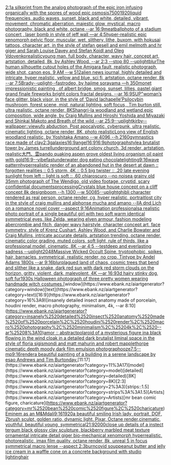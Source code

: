 [2:1](https://www.ebank.nz/aiartgenerator?category=2%3A1)[a silkprint from the analog photograph of the epic iron infusing organically with the spores of wood epic osmosis](https://www.ebank.nz/aiartgenerator?category=a%2520silkprint%2520from%2520the%2520analog%2520photograph%2520of%2520the%2520epic%2520iron%2520infusing%2520organically%2520with%2520the%2520spores%2520of%2520wood%2520epic%2520osmosis)[7500](https://www.ebank.nz/aiartgenerator?category=7500)[1920](https://www.ebank.nz/aiartgenerator?category=1920)[liquid frequencies, audio waves, sunset, black and white, detailed, vibrant, movement, chromatic aberration, majestic glow, mystical, macro photography, black and white, octane --ar 16:9](https://www.ebank.nz/aiartgenerator?category=liquid%2520frequencies%2C%2520audio%2520waves%2C%2520sunset%2C%2520black%2520and%2520white%2C%2520detailed%2C%2520vibrant%2C%2520movement%2C%2520chromatic%2520aberration%2C%2520majestic%2520glow%2C%2520mystical%2C%2520macro%2520photography%2C%2520black%2520and%2520white%2C%2520octane%2520--ar%252016%3A9)[meatball](https://www.ebank.nz/aiartgenerator?category=meatball)[photo of a stadium concert , laser bomb in style of jeff wall —ar 4:5](https://www.ebank.nz/aiartgenerator?category=photo%2520of%2520a%2520stadium%2520concert%2520%2C%2520laser%2520bomb%2520in%2520style%2520of%2520jeff%2520wall%2520%E2%80%94ar%25204%3A5)[hyper-realistic epic xenomorph pelvic floor, muscular, wet, slithery, lithe, buxom, with hokusai tattoos, character art, in the style of stefan gesell and emil melmoth and hr giger and Sarah Louise Davey and Stefan Koidl and Oleg Vdovenko](https://www.ebank.nz/aiartgenerator?category=hyper-realistic%2520epic%2520xenomorph%2520pelvic%2520floor%2C%2520muscular%2C%2520wet%2C%2520slithery%2C%2520lithe%2C%2520buxom%2C%2520with%2520hokusai%2520tattoos%2C%2520character%2520art%2C%2520in%2520the%2520style%2520of%2520stefan%2520gesell%2520and%2520emil%2520melmoth%2520and%2520hr%2520giger%2520and%2520Sarah%2520Louise%2520Davey%2520and%2520Stefan%2520Koidl%2520and%2520Oleg%2520Vdovenko)[realistic](https://www.ebank.nz/aiartgenerator?category=realistic)[young man, full body, character, wavy hair, concept art, artstation, detailed, 8k, by Ashley Wood. --ar 2:3 --stop 80 --uplight](https://www.ebank.nz/aiartgenerator?category=young%2520man%2C%2520full%2520body%2C%2520character%2C%2520wavy%2520hair%2C%2520concept%2520art%2C%2520artstation%2C%2520detailed%2C%25208k%2C%2520by%2520Ashley%2520Wood.%2520--ar%25202%3A3%2520--stop%252080%2520--uplight)[blur](https://www.ebank.nz/aiartgenerator?category=blur)[The human silhouette cutout holes of the Amigara fault, realistic photograph, wide shot, canon eos, 9 AM --w 512](https://www.ebank.nz/aiartgenerator?category=The%2520human%2520silhouette%2520cutout%2520holes%2520of%2520the%2520Amigara%2520fault%2C%2520realistic%2520photograph%2C%2520wide%2520shot%2C%2520canon%2520eos%2C%25209%2520AM%2520--w%2520512)[alien news journal, highly detailed and intricate, hyper realistic, yellow and blue, sci fi, artstation, octane render, 8k --ar 7:5](https://www.ebank.nz/aiartgenerator?category=alien%2520news%2520journal%2C%2520highly%2520detailed%2520and%2520intricate%2C%2520hyper%2520realistic%2C%2520yellow%2520and%2520blue%2C%2520sci%2520fi%2C%2520artstation%2C%2520octane%2520render%2C%25208k%2520--ar%25207%3A5)[Brady](https://www.ebank.nz/aiartgenerator?category=Brady)[--uplight](https://www.ebank.nz/aiartgenerator?category=--uplight)[--fast](https://www.ebank.nz/aiartgenerator?category=--fast)[rodeo, by hajime sorayama —h 350](https://www.ebank.nz/aiartgenerator?category=rodeo%2C%2520by%2520hajime%2520sorayama%2520%E2%80%94h%2520350)[monet impressionistic painting , of albert bridge, smog, sunset, lillies, pastel,](https://www.ebank.nz/aiartgenerator?category=monet%2520impressionistic%2520painting%2520%2C%2520of%2520albert%2520bridge%2C%2520smog%2C%2520sunset%2C%2520lillies%2C%2520pastel%2C)[giant grand finale fireworks bright colors fractal designs.  --ar 16:9](https://www.ebank.nz/aiartgenerator?category=giant%2520grand%2520finale%2520fireworks%2520bright%2520colors%2520fractal%2520designs.%2520%2520--ar%252016%3A9)[SUP"](https://www.ebank.nz/aiartgenerator?category=SUP%22)[woman’s face glitter, black visor, in the style of ‘David lachapelle’](https://www.ebank.nz/aiartgenerator?category=woman%E2%80%99s%2520face%2520glitter%2C%2520black%2520visor%2C%2520in%2520the%2520style%2520of%2520%E2%80%98David%2520lachapelle%E2%80%99)[Psilocybin mushroom, forest scene, mist, natural lighting, soft focus,, Tim burton still, ultra realistic, octane render, 8K](https://www.ebank.nz/aiartgenerator?category=Psilocybin%2520mushroom%2C%2520forest%2520scene%2C%2520mist%2C%2520natural%2520lighting%2C%2520soft%2520focus%2C%2C%2520Tim%2520burton%2520still%2C%2520ultra%2520realistic%2C%2520octane%2520render%2C%25208K)[Shangri-la woodland and wetland,epic composition, wide angle, by Craig Mullins and Hiroshi Yoshida and Miyazaki and Shinkai Makoto and Breath of the wild --ar 25:9](https://www.ebank.nz/aiartgenerator?category=Shangri-la%2520woodland%2520and%2520wetland%2Cepic%2520composition%2C%2520wide%2520angle%2C%2520by%2520Craig%2520Mullins%2520and%2520Hiroshi%2520Yoshida%2520and%2520Miyazaki%2520and%2520Shinkai%2520Makoto%2520and%2520Breath%2520of%2520the%2520wild%2520--ar%252025%3A9)[--uplight](https://www.ebank.nz/aiartgenerator?category=--uplight)[kirby](https://www.ebank.nz/aiartgenerator?category=kirby)[--wallpaper](https://www.ebank.nz/aiartgenerator?category=--wallpaper)[::](https://www.ebank.nz/aiartgenerator?category=%3A%3A)[view](https://www.ebank.nz/aiartgenerator?category=view)[ufo abduction, Post apocalyptic, cyberpunk, ultra realistic, cinematic lighting, octane render, 8K, photo realistic](https://www.ebank.nz/aiartgenerator?category=ufo%2520abduction%2C%2520Post%2520apocalyptic%2C%2520cyberpunk%2C%2520ultra%2520realistic%2C%2520cinematic%2520lighting%2C%2520octane%2520render%2C%25208K%2C%2520photo%2520realistic)[Long view of English woodland realistic, by Yoshitaka Amano    --w 4096  --h 2160](https://www.ebank.nz/aiartgenerator?category=Long%2520view%2520of%2520English%2520woodland%2520realistic%2C%2520by%2520Yoshitaka%2520Amano%2520%2520%2520%2520--w%25204096%2520%2520--h%25202160)[gymnastics race,made of clay](https://www.ebank.nz/aiartgenerator?category=gymnastics%2520race%2Cmade%2520of%2520clay)[2:3](https://www.ebank.nz/aiartgenerator?category=2%3A3)[galaxies](https://www.ebank.nz/aiartgenerator?category=galaxies)[16:9](https://www.ebank.nz/aiartgenerator?category=16%3A9)[angel](https://www.ebank.nz/aiartgenerator?category=angel)[16:9](https://www.ebank.nz/aiartgenerator?category=16%3A9)[16:9](https://www.ebank.nz/aiartgenerator?category=16%3A9)[photograph](https://www.ebank.nz/aiartgenerator?category=photograph)[style](https://www.ebank.nz/aiartgenerator?category=style)[a brutalist tower by James turrell](https://www.ebank.nz/aiartgenerator?category=a%2520brutalist%2520tower%2520by%2520James%2520turrell)[underground ant colony church, 3d render, artstation, realistic](https://www.ebank.nz/aiartgenerator?category=underground%2520ant%2520colony%2520church%2C%25203d%2520render%2C%2520artstation%2C%2520realistic)[大門、雲](https://www.ebank.nz/aiartgenerator?category=%E5%A4%A7%E9%96%80%E3%80%81%E9%9B%B2)[pando quaking aspen grove oldest living organism oil paint with gold](https://www.ebank.nz/aiartgenerator?category=pando%2520quaking%2520aspen%2520grove%2520oldest%2520living%2520organism%2520oil%2520paint%2520with%2520gold)[16:9](https://www.ebank.nz/aiartgenerator?category=16%3A9)[--vibefast](https://www.ebank.nz/aiartgenerator?category=--vibefast)[underwater dog eating chocolate](https://www.ebank.nz/aiartgenerator?category=underwater%2520dog%2520eating%2520chocolate)[lighting](https://www.ebank.nz/aiartgenerator?category=lighting)[9:16](https://www.ebank.nz/aiartgenerator?category=9%3A16)[wave pattern](https://www.ebank.nz/aiartgenerator?category=wave%2520pattern)[hyperrealistic render of an abandoned hut in the desert at dawn :: forgotten realities :: 0.5 storm, 4K,:: 0.5 big twister :: .20 late evening sunlight from left :: light is soft :: .60 chiaroscuro  --no noise](https://www.ebank.nz/aiartgenerator?category=hyperrealistic%2520render%2520of%2520an%2520abandoned%2520hut%2520in%2520the%2520desert%2520at%2520dawn%2520%3A%3A%2520forgotten%2520realities%2520%3A%3A%25200.5%2520storm%2C%25204K%2C%3A%3A%25200.5%2520big%2520twister%2520%3A%3A%2520.20%2520late%2520evening%2520sunlight%2520from%2520left%2520%3A%3A%2520light%2520is%2520soft%2520%3A%3A%2520.60%2520chiaroscuro%2520%2520--no%2520noise)[a grainy old 35mm photograph of The Wendigo, old video footage, cryptid, scary confidential documents](https://www.ebank.nz/aiartgenerator?category=a%2520grainy%2520old%252035mm%2520photograph%2520of%2520The%2520Wendigo%2C%2520old%2520video%2520footage%2C%2520cryptid%2C%2520scary%2520confidential%2520documents)[processing](https://www.ebank.nz/aiartgenerator?category=processing)[Crystals blue  house concept on a cliff concept 8k designboom --h 1300 --w 500](https://www.ebank.nz/aiartgenerator?category=Crystals%2520blue%2520%2520house%2520concept%2520on%2520a%2520cliff%2520concept%25208k%2520designboom%2520--h%25201300%2520--w%2520500)[85](https://www.ebank.nz/aiartgenerator?category=85)[--uplight](https://www.ebank.nz/aiartgenerator?category=--uplight)[ghibli character rendered as real person, octane render, cg, hyper realistic, portrait](https://www.ebank.nz/aiartgenerator?category=ghibli%2520character%2520rendered%2520as%2520real%2520person%2C%2520octane%2520render%2C%2520cg%2C%2520hyper%2520realistic%2C%2520portrait)[lost city in the style of craig mullins and alphonse mucha and amano --ll](https://www.ebank.nz/aiartgenerator?category=lost%2520city%2520in%2520the%2520style%2520of%2520craig%2520mullins%2520and%2520alphonse%2520mucha%2520and%2520amano%2520--ll)[A dnd Lich on a romance novel cover --aspect 9:16](https://www.ebank.nz/aiartgenerator?category=A%2520dnd%2520Lich%2520on%2520a%2520romance%2520novel%2520cover%2520--aspect%25209%3A16)[Animation professionals](https://www.ebank.nz/aiartgenerator?category=Animation%2520professionals)[a realistic photo portrait of a single beautiful girl with two soft warm identical symmetrical eyes, like Zelda, wearing elven armour, fashion modeling abercrombie and fitch, danger wavy hairstyle, character concept art, face symmetry, style of Krenz Cushart, Ashley Wood, and Charlie Bowater and Craig Mullins, intricate accurate details, artstation trending, octane render, cinematic color grading, muted colors, soft light, rule of thirds, like a professional model, cinematic, 8K --ar 4:5 --test](https://www.ebank.nz/aiartgenerator?category=a%2520realistic%2520photo%2520portrait%2520of%2520a%2520single%2520beautiful%2520girl%2520with%2520two%2520soft%2520warm%2520identical%2520symmetrical%2520eyes%2C%2520like%2520Zelda%2C%2520wearing%2520elven%2520armour%2C%2520fashion%2520modeling%2520abercrombie%2520and%2520fitch%2C%2520danger%2520wavy%2520hairstyle%2C%2520character%2520concept%2520art%2C%2520face%2520symmetry%2C%2520style%2520of%2520Krenz%2520Cushart%2C%2520Ashley%2520Wood%2C%2520and%2520Charlie%2520Bowater%2520and%2520Craig%2520Mullins%2C%2520intricate%2520accurate%2520details%2C%2520artstation%2520trending%2C%2520octane%2520render%2C%2520cinematic%2520color%2520grading%2C%2520muted%2520colors%2C%2520soft%2520light%2C%2520rule%2520of%2520thirds%2C%2520like%2520a%2520professional%2520model%2C%2520cinematic%2C%25208K%2520--ar%25204%3A5%2520--test)[deep and everlasting sadness --uplight](https://www.ebank.nz/aiartgenerator?category=deep%2520and%2520everlasting%2520sadness%2520--uplight)[2048](https://www.ebank.nz/aiartgenerator?category=2048)[Massive Wicked Occult Spine, tryptophobic, spikes, hair, barnacles, symmetrical, realistic render, no crop, Tintype by Andel Adams 1800s --ar 9:16](https://www.ebank.nz/aiartgenerator?category=Massive%2520Wicked%2520Occult%2520Spine%2C%2520tryptophobic%2C%2520spikes%2C%2520hair%2C%2520barnacles%2C%2520symmetrical%2C%2520realistic%2520render%2C%2520no%2520crop%2C%2520Tintype%2520by%2520Andel%2520Adams%25201800s%2520--ar%25209%3A16)[blur](https://www.ebank.nz/aiartgenerator?category=blur)[plagued land of chaos, cosmic trees that bend and slither like a snake, dark red sun with dark red storm clouds on the horizon, gritty, violent, dark, malevolent, 4K —ar 16:9](https://www.ebank.nz/aiartgenerator?category=plagued%2520land%2520of%2520chaos%2C%2520cosmic%2520trees%2520that%2520bend%2520and%2520slither%2520like%2520a%2520snake%2C%2520dark%2520red%2520sun%2520with%2520dark%2520red%2520storm%2520clouds%2520on%2520the%2520horizon%2C%2520gritty%2C%2520violent%2C%2520dark%2C%2520malevolent%2C%25204K%2520%E2%80%94ar%252016%3A9)[3d hairy stinky dog, soft fur](https://www.ebank.nz/aiartgenerator?category=3d%2520hairy%2520stinky%2520dog%2C%2520soft%2520fur)[1930s Halloween photograph of three pretty women wearing handmade witch costumes.](https://www.ebank.nz/aiartgenerator?category=1930s%2520Halloween%2520photograph%2520of%2520three%2520pretty%2520women%2520wearing%2520handmade%2520witch%2520costumes.)[window](https://www.ebank.nz/aiartgenerator?category=window)[text](https://www.ebank.nz/aiartgenerator?category=text)[16:9](https://www.ebank.nz/aiartgenerator?category=16%3A9)[insanely detailed insect anatomy made of porcelain, houdini render, macro photography, minimalism, 4k, --ar 8:10](https://www.ebank.nz/aiartgenerator?category=insanely%2520detailed%2520insect%2520anatomy%2520made%2520of%2520porcelain%2C%2520houdini%2520render%2C%2520macro%2520photography%2C%2520minimalism%2C%25204k%2C%2520--ar%25208%3A10)[amor :: abstract](https://www.ebank.nz/aiartgenerator?category=amor%2520%3A%3A%2520abstract)[polaroid of a mysterious figure ina black flowing in the wind cloak in a detailed dark brutalist liminal space in the style of floria sigismondi and matt mahurin and robert mapplethorpe cinematic depth moody dark film emulsion photograph](https://www.ebank.nz/aiartgenerator?category=polaroid%2520of%2520a%2520mysterious%2520figure%2520ina%2520black%2520flowing%2520in%2520the%2520wind%2520cloak%2520in%2520a%2520detailed%2520dark%2520brutalist%2520liminal%2520space%2520in%2520the%2520style%2520of%2520floria%2520sigismondi%2520and%2520matt%2520mahurin%2520and%2520robert%2520mapplethorpe%2520cinematic%2520depth%2520moody%2520dark%2520film%2520emulsion%2520photograph)[ooze](https://www.ebank.nz/aiartgenerator?category=ooze)[7:5](https://www.ebank.nz/aiartgenerator?category=7%3A5)[--mp](https://www.ebank.nz/aiartgenerator?category=--mp)[9:16](https://www.ebank.nz/aiartgenerator?category=9%3A16)[render](https://www.ebank.nz/aiartgenerator?category=render)[a beautiful painting of a building in a serene landscape by esao Andrews and Tim Burton](https://www.ebank.nz/aiartgenerator?category=a%2520beautiful%2520painting%2520of%2520a%2520building%2520in%2520a%2520serene%2520landscape%2520by%2520esao%2520Andrews%2520and%2520Tim%2520Burton)[day.](https://www.ebank.nz/aiartgenerator?category=day.)[11:17](https://www.ebank.nz/aiartgenerator?category=11%3A17)[model](https://www.ebank.nz/aiartgenerator?category=model)[detailed](https://www.ebank.nz/aiartgenerator?category=detailed)[8K](https://www.ebank.nz/aiartgenerator?category=8K)[2:3](https://www.ebank.nz/aiartgenerator?category=2%3A3)[strips::1.5](https://www.ebank.nz/aiartgenerator?category=strips%3A%3A1.5)[Artists](https://www.ebank.nz/aiartgenerator?category=Artists)[mr bean comic figure, charicature](https://www.ebank.nz/aiartgenerator?category=mr%2520bean%2520comic%2520figure%2C%2520charicature)[Eminem as an M&M](https://www.ebank.nz/aiartgenerator?category=Eminem%2520as%2520an%2520M%26M)[dali](https://www.ebank.nz/aiartgenerator?category=dali)[9:16](https://www.ebank.nz/aiartgenerator?category=9%3A16)[1920](https://www.ebank.nz/aiartgenerator?category=1920)[a beautiful smiling Irish lady, portrait, DOF, Zbrush sculpt, golden ratio, dynamic light, Pixar, Octane render,cinematic, youthful, beautiful,young, symmetrical](https://www.ebank.nz/aiartgenerator?category=a%2520beautiful%2520smiling%2520Irish%2520lady%2C%2520portrait%2C%2520DOF%2C%2520Zbrush%2520sculpt%2C%2520golden%2520ratio%2C%2520dynamic%2520light%2C%2520Pixar%2C%2520Octane%2520render%2Ccinematic%2C%2520youthful%2C%2520beautiful%2Cyoung%2C%2520symmetrical)[21:9](https://www.ebank.nz/aiartgenerator?category=21%3A9)[2000](https://www.ebank.nz/aiartgenerator?category=2000)[close up details of a instect tergum black glossy clay sculpture, blackberry marbled meat texture ornamental intricate detail giger bio-mechanical xenomorph hyperrealistic, photorealistic, imax film quality, octane render, 8k, unreal 5 in focus symmetrical macro lense --aspect 2:3](https://www.ebank.nz/aiartgenerator?category=close%2520up%2520details%2520of%2520a%2520instect%2520tergum%2520black%2520glossy%2520clay%2520sculpture%2C%2520blackberry%2520marbled%2520meat%2520texture%2520ornamental%2520intricate%2520detail%2520giger%2520bio-mechanical%2520xenomorph%2520hyperrealistic%2C%2520photorealistic%2C%2520imax%2520film%2520quality%2C%2520octane%2520render%2C%25208k%2C%2520unreal%25205%2520in%2520focus%2520symmetrical%2520macro%2520lense%2520--aspect%25202%3A3)[burn](https://www.ebank.nz/aiartgenerator?category=burn)[covid soup](https://www.ebank.nz/aiartgenerator?category=covid%2520soup)[peanut butter and jelly ice cream in a waffle cone on a concrete background with studio lighting](https://www.ebank.nz/aiartgenerator?category=peanut%2520butter%2520and%2520jelly%2520ice%2520cream%2520in%2520a%2520waffle%2520cone%2520on%2520a%2520concrete%2520background%2520with%2520studio%2520lighting)[hair](https://www.ebank.nz/aiartgenerator?category=hair)